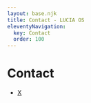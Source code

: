 ```yaml
---
layout: base.njk
title: Contact - LUCIA OS
eleventyNavigation:
  key: Contact
  order: 100
---
```


# Contact


- [X](https://x.com/xsedovx)

